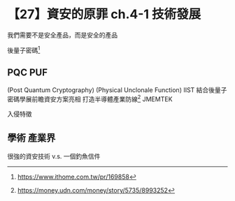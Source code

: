 # 【27】資安的原罪 ch.4-1 技術發展

我們需要不是安全產品，而是安全的產品

後量子密碼[^1]
## PQC PUF
(Post Quantum Cryptography) (Physical Unclonale Function)
IIST 結合後量子密碼學展前瞻資安方案亮相 打造半導體產業防線[^2]
JMEMTEK


入侵特徵

## 學術 產業界
很強的資安技術 v.s. 一個釣魚信件

[^1]: https://www.ithome.com.tw/pr/169858
[^2]: https://money.udn.com/money/story/5735/8993252
[^3]: https://cybersec.ithome.com.tw/2025/en/exhibition-page/2795